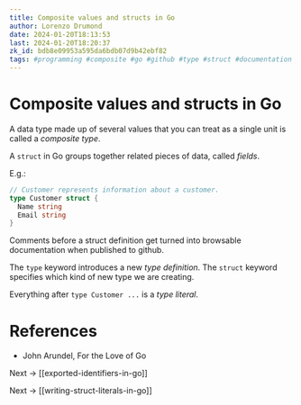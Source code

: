 ```yaml
---
title: Composite values and structs in Go
author: Lorenzo Drumond
date: 2024-01-20T18:13:53
last: 2024-01-20T18:20:37
zk_id: bdb8e09953a595da6bdb07d9b42ebf82
tags: #programming #composite #go #github #type #struct #documentation
---
```



# Composite values and structs in Go
A data type made up of several values that you can treat as a single unit is called a _composite type_.

A `struct` in Go groups together related pieces of data, called _fields_.

E.g.:
```go
// Customer represents information about a customer.
type Customer struct {
  Name string
  Email string
}
```

Comments before a struct definition get turned into browsable documentation when published to github.

The `type` keyword introduces a new _type definition_. The `struct` keyword specifies which kind of new type we are creating.

Everything after `type Customer ...` is a _type literal_.

# References
- John Arundel, For the Love of Go

Next -> [[exported-identifiers-in-go]]

Next -> [[writing-struct-literals-in-go]]
